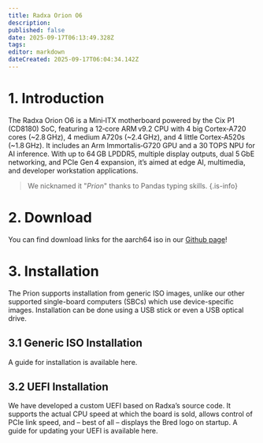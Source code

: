 ```yaml
---
title: Radxa Orion O6
description: 
published: false
date: 2025-09-17T06:13:49.328Z
tags: 
editor: markdown
dateCreated: 2025-09-17T06:04:34.142Z
---
```


# 1. Introduction
The Radxa Orion O6 is a Mini‑ITX motherboard powered by the Cix P1 (CD8180) SoC, featuring a 12‑core ARM v9.2 CPU with 4 big Cortex‑A720 cores (~2.8 GHz), 4 medium A720s (~2.4 GHz), and 4 little Cortex‑A520s (~1.8 GHz).  It includes an Arm Immortalis‑G720 GPU and a 30 TOPS NPU for AI inference.  With up to 64 GB LPDDR5, multiple display outputs, dual 5 GbE networking, and PCIe Gen 4 expansion, it’s aimed at edge AI, multimedia, and developer workstation applications.

> We nicknamed it "*Prion*" thanks to Pandas typing skills.
{.is-info}


# 2. Download
You can find download links for the aarch64 iso in our [Github page](https://github.com/BredOS/bredos-iso/releases/latest)!

# 3. Installation 

The Prion supports installation from generic ISO images, unlike our other supported single-board computers (SBCs) which use device-specific images. Installation can be done using a USB stick or even a USB optical drive. 
## 3.1 Generic ISO Installation 

A guide for installation is available here. 
## 3.2 UEFI Installation 

We have developed a custom UEFI based on Radxa’s source code. It supports the actual CPU speed at which the board is sold, allows control of PCIe link speed, and – best of all – displays the Bred logo on startup. A guide for updating your UEFI is available here. 